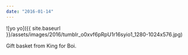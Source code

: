 ```yaml
---
date: "2016-01-14"
---
```


![yo yo]({{ site.baseurl }}/assets/images/2016/tumblr_o0xvf6pRpU1r16syio1_1280-1024x576.jpg)

Gift basket from King for Boi.
